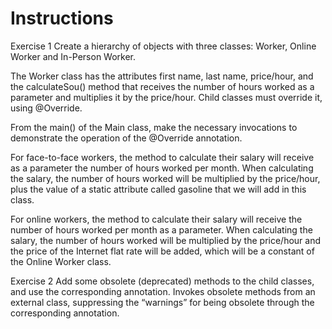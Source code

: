 # Instructions

Exercise 1
Create a hierarchy of objects with three classes: Worker, Online Worker and In-Person Worker.

The Worker class has the attributes first name, last name, price/hour, and the calculateSou() method that receives the number of hours worked as a parameter and multiplies it by the price/hour. Child classes must override it, using @Override.

From the main() of the Main class, make the necessary invocations to demonstrate the operation of the @Override annotation.

For face-to-face workers, the method to calculate their salary will receive as a parameter the number of hours worked per month. When calculating the salary, the number of hours worked will be multiplied by the price/hour, plus the value of a static attribute called gasoline that we will add in this class.

For online workers, the method to calculate their salary will receive the number of hours worked per month as a parameter. When calculating the salary, the number of hours worked will be multiplied by the price/hour and the price of the Internet flat rate will be added, which will be a constant of the Online Worker class.

Exercise 2
Add some obsolete (deprecated) methods to the child classes, and use the corresponding annotation. Invokes obsolete methods from an external class, suppressing the “warnings” for being obsolete through the corresponding annotation.
